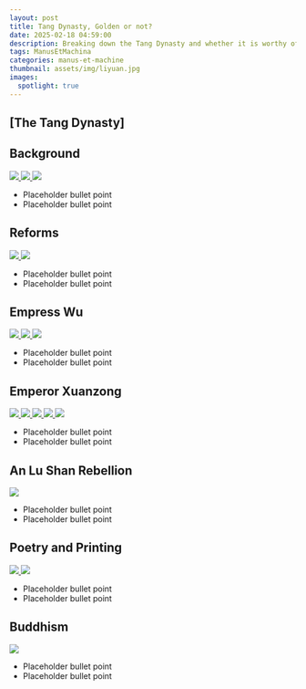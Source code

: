```yaml
---
layout: post
title: Tang Dynasty, Golden or not?
date: 2025-02-18 04:59:00
description: Breaking down the Tang Dynasty and whether it is worthy of being called a Golden Age.
tags: ManusEtMachina
categories: manus-et-machine
thumbnail: assets/img/liyuan.jpg
images:
  spotlight: true
---
```


## [The Tang Dynasty]

<!-- Background -->
<h2>Background</h2>
<div class="spotlight-group">
    <a class="spotlight" href="suidynasty.png">
        <img src="suidynasty.png" />
    </a>
    <a class="spotlight" href="liyuan.jpg">
        <img src="liyuan.jpg" />
    </a>
    <a class="spotlight" href="tangdynasty.png">
        <img src="tangdynasty.png" />
    </a>
</div>
<ul>
    <li>Placeholder bullet point</li>
    <li>Placeholder bullet point</li>
</ul>

<!-- Reforms -->
<h2>Reforms</h2>
<div class="spotlight-group">
    <a class="spotlight" href="military.jpeg">
        <img src="military.jpeg" />
    </a>
    <a class="spotlight" href="confucian.jpg">
        <img src="confucian.jpg" />
    </a>
</div>
<ul>
    <li>Placeholder bullet point</li>
    <li>Placeholder bullet point</li>
</ul>

<!-- Empress Wu -->
<h2>Empress Wu</h2>
<div class="spotlight-group">
    <a class="spotlight" href="empresswu.jpg">
        <img src="empresswu.jpg" />
    </a>
    <a class="spotlight" href="wubuddhism.jpg">
        <img src="wubuddhism.jpg" />
    </a>
    <a class="spotlight" href="wuviolence.jpg">
        <img src="wuviolence.jpg" />
    </a>
</div>
<ul>
    <li>Placeholder bullet point</li>
    <li>Placeholder bullet point</li>
</ul>

<!-- Emperor Xuanzong -->
<h2>Emperor Xuanzong</h2>
<div class="spotlight-group">
    <a class="spotlight" href="xuanzong.jpg">
        <img src="xuanzong.jpg" />
    </a>
    <a class="spotlight" href="silkroad.jpg">
        <img src="silkroad.jpg" />
    </a>
    <a class="spotlight" href="agriculture.jpg">
        <img src="agriculture.jpg" />
    </a>
    <a class="spotlight" href="woodprinting.jpg">
        <img src="woodprinting.jpg" />
    </a>
    <a class="spotlight" href="art.jpg">
        <img src="art.jpg" />
    </a>
</div>
<ul>
    <li>Placeholder bullet point</li>
    <li>Placeholder bullet point</li>
</ul>

<!-- An Lu Shan Rebellion -->
<h2>An Lu Shan Rebellion</h2>
<div class="spotlight-group">
    <a class="spotlight" href="anlushan.jpg">
        <img src="anlushan.jpg" />
    </a>
</div>
<ul>
    <li>Placeholder bullet point</li>
    <li>Placeholder bullet point</li>
</ul>

<!-- Poetry and Printing -->
<h2>Poetry and Printing</h2>
<div class="spotlight-group">
    <a class="spotlight" href="woodprinting.jpg">
        <img src="woodprinting.jpg" />
    </a>
    <a class="spotlight" href="poetry.jpg">
        <img src="poetry.jpg" />
    </a>
</div>
<ul>
    <li>Placeholder bullet point</li>
    <li>Placeholder bullet point</li>
</ul>

<!-- Buddhism -->
<h2>Buddhism</h2>
<div class="spotlight-group">
    <a class="spotlight" href="monastery.jpeg">
        <img src="monastery.jpeg" />
    </a>
</div>
<ul>
    <li>Placeholder bullet point</li>
    <li>Placeholder bullet point</li>
</ul>
